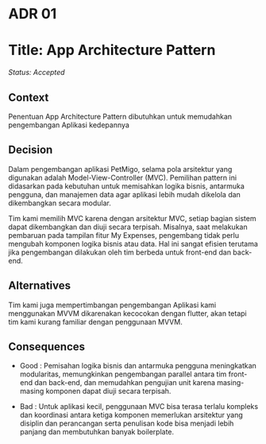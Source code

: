 # ADR 01
# Title: App Architecture Pattern
*Status: Accepted*

## Context
Penentuan App Architecture Pattern dibutuhkan untuk memudahkan pengembangan Aplikasi kedepannya

## Decision
Dalam pengembangan aplikasi PetMigo, selama pola arsitektur yang digunakan adalah Model-View-Controller (MVC). Pemilihan pattern ini didasarkan pada kebutuhan untuk memisahkan logika bisnis, antarmuka pengguna, dan manajemen data agar aplikasi lebih mudah dikelola dan dikembangkan secara modular.

Tim kami memilih MVC karena dengan arsitektur MVC, setiap bagian sistem dapat dikembangkan dan diuji secara terpisah. Misalnya, saat melakukan pembaruan pada tampilan fitur My Expenses, pengembang tidak perlu mengubah komponen logika bisnis atau data. Hal ini sangat efisien terutama jika pengembangan dilakukan oleh tim berbeda untuk front-end dan back-end.


## Alternatives
Tim kami juga mempertimbangan pengembangan Aplikasi kami menggunakan MVVM dikarenakan kecocokan dengan flutter, akan tetapi tim kami kurang familiar dengan penggunaan MVVM.


## Consequences
- Good : Pemisahan logika bisnis dan antarmuka pengguna meningkatkan modularitas, memungkinkan pengembangan parallel antara tim front-end dan back-end, dan memudahkan pengujian unit karena masing-masing komponen dapat diuji secara terpisah.

- Bad : Untuk aplikasi kecil, penggunaan MVC bisa terasa terlalu kompleks dan koordinasi antara ketiga komponen memerlukan arsitektur yang disiplin dan perancangan serta penulisan kode bisa menjadi lebih panjang dan membutuhkan banyak boilerplate.
